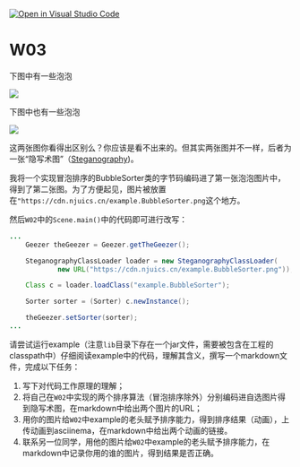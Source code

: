 [![Open in Visual Studio Code](https://classroom.github.com/assets/open-in-vscode-f059dc9a6f8d3a56e377f745f24479a46679e63a5d9fe6f495e02850cd0d8118.svg)](https://classroom.github.com/online_ide?assignment_repo_id=5734180&assignment_repo_type=AssignmentRepo)
# W03

下图中有一些泡泡

![](https://raw.githubusercontent.com/jwork-2021/jw03/main/example/resources/bubble.jpeg)


下图中也有一些泡泡

![](https://raw.githubusercontent.com/jwork-2021/jw03/main/example.BubbleSorter.png)

这两张图你看得出区别么？你应该是看不出来的。但其实两张图并不一样，后者为一张“隐写术图”（[Steganography](https://zh.wikipedia.org/zh/隐写术))。

我将一个实现冒泡排序的BubbleSorter类的字节码编码进了第一张泡泡图片中，得到了第二张图。为了方便起见，图片被放置在`"https://cdn.njuics.cn/example.BubbleSorter.png`这个地方。

然后`W02`中的`Scene.main()`中的代码即可进行改写：

```java
...
    Geezer theGeezer = Geezer.getTheGeezer();

    SteganographyClassLoader loader = new SteganographyClassLoader(
            new URL("https://cdn.njuics.cn/example.BubbleSorter.png"));

    Class c = loader.loadClass("example.BubbleSorter");

    Sorter sorter = (Sorter) c.newInstance();

    theGeezer.setSorter(sorter);
...
```

请尝试运行example（注意`lib`目录下存在一个jar文件，需要被包含在工程的classpath中）仔细阅读example中的代码，理解其含义，撰写一个markdown文件，完成以下任务：

1. 写下对代码工作原理的理解；
2. 将自己在`W02`中实现的两个排序算法（冒泡排序除外）分别编码进自选图片得到隐写术图，在markdown中给出两个图片的URL；
3. 用你的图片给`W02`中example的老头赋予排序能力，得到排序结果（动画），上传动画到asciinema，在markdown中给出两个动画的链接。
4. 联系另一位同学，用他的图片给`W02`中example的老头赋予排序能力，在markdown中记录你用的谁的图片，得到结果是否正确。


